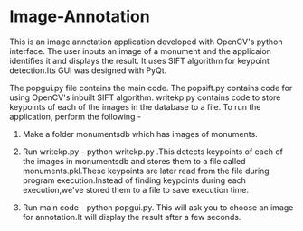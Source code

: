 # Image-Annotation
This is an image annotation application developed with OpenCV's python interface. The user inputs an image of a monument and the applicaion identifies it and displays the result. It uses SIFT algorithm for keypoint detection.Its GUI was designed with PyQt.
 
The popgui.py file contains the main code.
The popsift.py contains code for using OpenCV's inbuilt SIFT algorithm.
writekp.py contains code to store keypoints of each of the images in the database to a file.
To run the application, perform the following -

1. Make a folder monumentsdb which has images of monuments.

2. Run writekp.py - python writekp.py .This detects keypoints of each of the images in monumentsdb and stores them to a file called monuments.pkl.These keypoints are later read from the file during program execution.Instead of finding keypoints during each execution,we've stored them to a file to save execution time.

3. Run main code - python popgui.py. This will ask you to choose an image for annotation.It will display the result after a few seconds.



